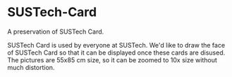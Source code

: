 # SUSTech-Card
A preservation of SUSTech Card.

SUSTech Card is used by everyone at SUSTech. We'd like to draw the face of SUSTech Card so that it can be displayed once these cards are disused.
The pictures are 55x85 cm size, so it can be zoomed to 10x size without much distortion.

